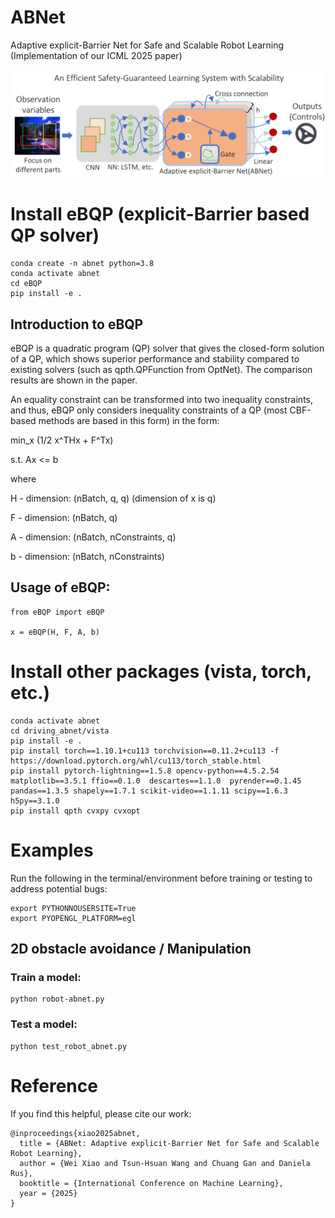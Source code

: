 # ABNet
Adaptive explicit-Barrier Net for Safe and Scalable Robot Learning (Implementation of our ICML 2025 paper)

![pipeline](imgs/abnet.png) 


# Install eBQP (explicit-Barrier based QP solver)
```
conda create -n abnet python=3.8
conda activate abnet
cd eBQP
pip install -e .
```

## Introduction to eBQP

eBQP is a quadratic program (QP) solver that gives the closed-form solution of a QP, which shows superior performance and stability compared to existing solvers (such as qpth.QPFunction from OptNet). The comparison results are shown in the paper.

An equality constraint can be transformed into two inequality constraints, and thus, eBQP only considers inequality constraints of a QP (most CBF-based methods are based in this form) in the form:

min_x (1/2 x^THx + F^Tx)

s.t. Ax <= b

where

H - dimension: (nBatch, q, q) (dimension of x is q)

F - dimension: (nBatch, q)

A - dimension: (nBatch, nConstraints, q)

b - dimension: (nBatch, nConstraints)

## Usage of eBQP:
```
from eBQP import eBQP

x = eBQP(H, F, A, b)
```

# Install other packages (vista, torch, etc.)
```
conda activate abnet
cd driving_abnet/vista
pip install -e .
pip install torch==1.10.1+cu113 torchvision==0.11.2+cu113 -f https://download.pytorch.org/whl/cu113/torch_stable.html
pip install pytorch-lightning==1.5.8 opencv-python==4.5.2.54 matplotlib==3.5.1 ffio==0.1.0  descartes==1.1.0  pyrender==0.1.45  pandas==1.3.5 shapely==1.7.1 scikit-video==1.1.11 scipy==1.6.3 h5py==3.1.0
pip install qpth cvxpy cvxopt
```

# Examples
Run the following in the terminal/environment before training or testing to address potential bugs:
```
export PYTHONNOUSERSITE=True
export PYOPENGL_PLATFORM=egl
```
## 2D obstacle avoidance / Manipulation

### Train a model:
```
python robot-abnet.py
```

### Test a model:
```
python test_robot_abnet.py
```


# Reference
If you find this helpful, please cite our work:
```
@inproceedings{xiao2025abnet,
  title = {ABNet: Adaptive explicit-Barrier Net for Safe and Scalable Robot Learning},
  author = {Wei Xiao and Tsun-Hsuan Wang and Chuang Gan and Daniela Rus},
  booktitle = {International Conference on Machine Learning},
  year = {2025}
}
```
